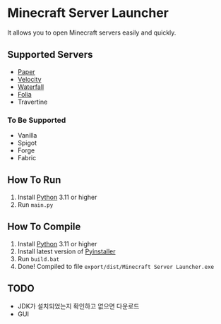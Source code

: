 # Minecraft Server Launcher
It allows you to open Minecraft servers easily and quickly.

## Supported Servers
- [Paper](https://papermc.io/software/paper)
- [Velocity](https://papermc.io/software/velocity)
- [Waterfall](https://papermc.io/software/waterfall)
- [Folia](https://papermc.io/software/folia)
- Travertine

### To Be Supported
- Vanilla
- Spigot
- Forge
- Fabric

## How To Run
1. Install [Python](https://www.python.org/downloads) 3.11 or higher
2. Run `main.py`

## How To Compile
1. Install [Python](https://www.python.org/downloads) 3.11 or higher
2. Install latest version of [Pyinstaller](https://pypi.org/project/pyinstaller)
3. Run `build.bat`
4. Done! Compiled to file `export/dist/Minecraft Server Launcher.exe`

## TODO
- JDK가 설치되었는지 확인하고 없으면 다운로드
- GUI